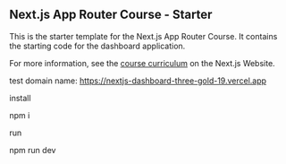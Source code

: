 ## Next.js App Router Course - Starter

This is the starter template for the Next.js App Router Course. It contains the starting code for the dashboard application.

For more information, see the [course curriculum](https://nextjs.org/learn) on the Next.js Website.


test domain name: https://nextjs-dashboard-three-gold-19.vercel.app


install 

npm i

run

npm run dev
